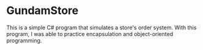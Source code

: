 # GundamStore

This is a simple C# program that simulates a store's order system.
With this program, I was able to practice encapsulation and object-oriented programming.
